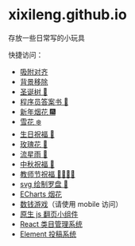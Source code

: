 # xixileng.github.io

存放一些日常写的小玩具

快捷访问：

- [吸附对齐](https://xixileng.github.io/absorb-align/)
- [背景移除](https://xixileng.github.io/rembg-web/)
- [圣诞树 🎄](https://xixileng.github.io/christmas/)
- [程序员答案书 📖](https://xixileng.github.io/coder-answers-book/)
- [新年烟花 🎆](https://xixileng.github.io/happy-new-year/)
- [雪花 ❄️](https://xixileng.github.io/snow/)
- [生日祝福 🎂](https://xixileng.github.io/happy-birthday/)
- [玫瑰花 🌹](https://xixileng.github.io/rose/)
- [流星雨 🌠](https://xixileng.github.io/meteor/)
- [中秋祝福 🌛](https://xixileng.github.io/mid-autumn/)
- [教师节祝福 👩‍🏫👨‍🏫](https://xixileng.github.io/teacher-day/)
- [svg 绘制罗盘 🧭](https://xixileng.github.io/compass/)
- [ECharts 烟花](https://xixileng.github.io/fireworks/)
- [数钱游戏](https://xixileng.github.io/count-money-game/)（请使用 mobile 访问）
- [原生 js 翻页小组件](https://xixileng.github.io/pagination/)
- [React 类目管理系统](https://xixileng.github.io/category-manage/)
- [Element 投稿系统](https://xixileng.github.io/message/)
